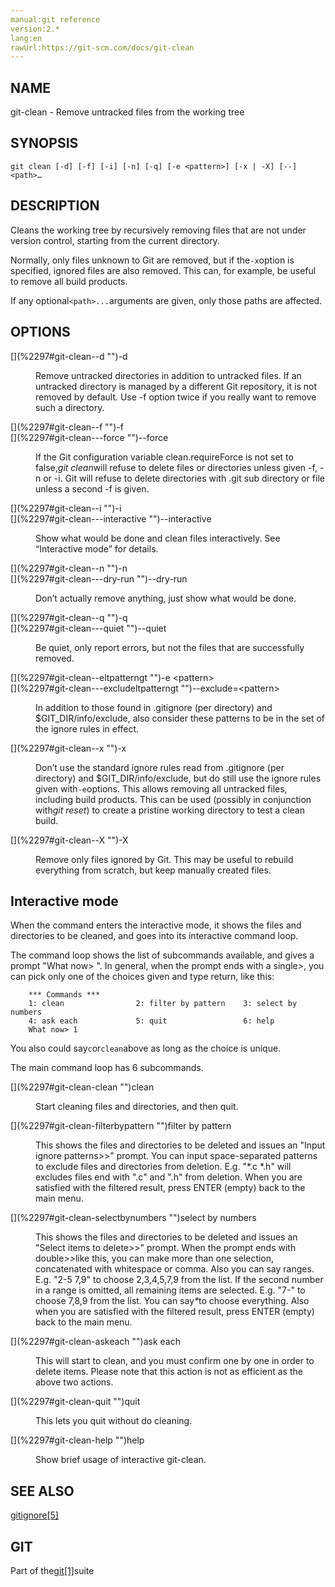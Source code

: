 ```yaml
---
manual:git reference
version:2.*
lang:en
rawUrl:https://git-scm.com/docs/git-clean
---
```



## [](%2297#_name "")NAME<a name="_name"></a>


git-clean - Remove untracked files from the working tree





## [](%2297#_synopsis "")SYNOPSIS<a name="_synopsis"></a>

```
git clean [-d] [-f] [-i] [-n] [-q] [-e <pattern>] [-x | -X] [--] <path>…​
```




## [](%2297#_description "")DESCRIPTION<a name="_description"></a>


Cleans the working tree by recursively removing files that are not under version control, starting from the current directory.




Normally, only files unknown to Git are removed, but if the`-x`option is specified, ignored files are also removed. This can, for example, be useful to remove all build products.




If any optional`<path>...`arguments are given, only those paths are affected.





## [](%2297#_options "")OPTIONS<a name="_options"></a>
<dl><dt id='git-clean--d'>[](%2297#git-clean--d "")-d</dt><dd>

Remove untracked directories in addition to untracked files. If an untracked directory is managed by a different Git repository, it is not removed by default. Use -f option twice if you really want to remove such a directory.

</dd><dt id='git-clean--f'>[](%2297#git-clean--f "")-f</dt><dt id='git-clean---force'>[](%2297#git-clean---force "")--force</dt><dd>

If the Git configuration variable clean.requireForce is not set to false,<em>git clean</em>will refuse to delete files or directories unless given -f, -n or -i. Git will refuse to delete directories with .git sub directory or file unless a second -f is given.

</dd><dt id='git-clean--i'>[](%2297#git-clean--i "")-i</dt><dt id='git-clean---interactive'>[](%2297#git-clean---interactive "")--interactive</dt><dd>

Show what would be done and clean files interactively. See “Interactive mode” for details.

</dd><dt id='git-clean--n'>[](%2297#git-clean--n "")-n</dt><dt id='git-clean---dry-run'>[](%2297#git-clean---dry-run "")--dry-run</dt><dd>

Don’t actually remove anything, just show what would be done.

</dd><dt id='git-clean--q'>[](%2297#git-clean--q "")-q</dt><dt id='git-clean---quiet'>[](%2297#git-clean---quiet "")--quiet</dt><dd>

Be quiet, only report errors, but not the files that are successfully removed.

</dd><dt id='git-clean--eltpatterngt'>[](%2297#git-clean--eltpatterngt "")-e &lt;pattern&gt;</dt><dt id='git-clean---excludeltpatterngt'>[](%2297#git-clean---excludeltpatterngt "")--exclude=&lt;pattern&gt;</dt><dd>

In addition to those found in .gitignore (per directory) and $GIT_DIR/info/exclude, also consider these patterns to be in the set of the ignore rules in effect.

</dd><dt id='git-clean--x'>[](%2297#git-clean--x "")-x</dt><dd>

Don’t use the standard ignore rules read from .gitignore (per directory) and $GIT_DIR/info/exclude, but do still use the ignore rules given with`-e`options. This allows removing all untracked files, including build products. This can be used (possibly in conjunction with<em>git reset</em>) to create a pristine working directory to test a clean build.

</dd><dt id='git-clean--X'>[](%2297#git-clean--X "")-X</dt><dd>

Remove only files ignored by Git. This may be useful to rebuild everything from scratch, but keep manually created files.

</dd></dl>



## [](%2297#_interactive_mode "")Interactive mode<a name="_interactive_mode"></a>


When the command enters the interactive mode, it shows the files and directories to be cleaned, and goes into its interactive command loop.




The command loop shows the list of subcommands available, and gives a prompt &quot;What now&gt; &quot;. In general, when the prompt ends with a single<em>&gt;</em>, you can pick only one of the choices given and type return, like this:



```
    *** Commands ***
	1: clean                2: filter by pattern    3: select by numbers
	4: ask each             5: quit                 6: help
    What now> 1
```




You also could say`c`or`clean`above as long as the choice is unique.




The main command loop has 6 subcommands.


<dl><dt id='git-clean-clean'>[](%2297#git-clean-clean "")clean</dt><dd>

Start cleaning files and directories, and then quit.

</dd><dt id='git-clean-filterbypattern'>[](%2297#git-clean-filterbypattern "")filter by pattern</dt><dd>

This shows the files and directories to be deleted and issues an &quot;Input ignore patterns&gt;&gt;&quot; prompt. You can input space-separated patterns to exclude files and directories from deletion. E.g. &quot;*.c *.h&quot; will excludes files end with &quot;.c&quot; and &quot;.h&quot; from deletion. When you are satisfied with the filtered result, press ENTER (empty) back to the main menu.

</dd><dt id='git-clean-selectbynumbers'>[](%2297#git-clean-selectbynumbers "")select by numbers</dt><dd>

This shows the files and directories to be deleted and issues an &quot;Select items to delete&gt;&gt;&quot; prompt. When the prompt ends with double<em>&gt;&gt;</em>like this, you can make more than one selection, concatenated with whitespace or comma. Also you can say ranges. E.g. &quot;2-5 7,9&quot; to choose 2,3,4,5,7,9 from the list. If the second number in a range is omitted, all remaining items are selected. E.g. &quot;7-&quot; to choose 7,8,9 from the list. You can say<em>*</em>to choose everything. Also when you are satisfied with the filtered result, press ENTER (empty) back to the main menu.

</dd><dt id='git-clean-askeach'>[](%2297#git-clean-askeach "")ask each</dt><dd>

This will start to clean, and you must confirm one by one in order to delete items. Please note that this action is not as efficient as the above two actions.

</dd><dt id='git-clean-quit'>[](%2297#git-clean-quit "")quit</dt><dd>

This lets you quit without do cleaning.

</dd><dt id='git-clean-help'>[](%2297#git-clean-help "")help</dt><dd>

Show brief usage of interactive git-clean.

</dd></dl>



## [](%2297#_see_also "")SEE ALSO<a name="_see_also"></a>


[gitignore[5]](%2286  "")





## [](%2297#_git "")GIT<a name="_git"></a>


Part of the[git[1]](%2248  "")suite





